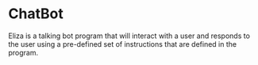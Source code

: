 # ChatBot
Eliza is a talking bot program that will interact with a user and responds to the user using a pre-defined set of instructions that are defined in the program.
